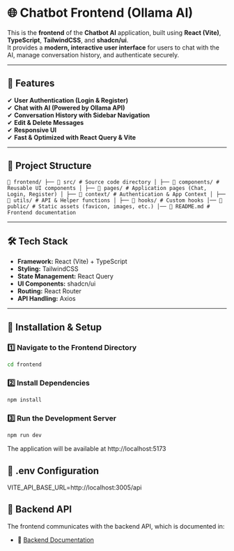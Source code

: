 # 🌐 Chatbot Frontend (Ollama AI)

This is the **frontend** of the **Chatbot AI** application, built using **React (Vite)**, **TypeScript**, **TailwindCSS**, and **shadcn/ui**.  
It provides a **modern, interactive user interface** for users to chat with the AI, manage conversation history, and authenticate securely.

---

## 🚀 Features
✔ **User Authentication (Login & Register)**  
✔ **Chat with AI (Powered by Ollama API)**  
✔ **Conversation History with Sidebar Navigation**  
✔ **Edit & Delete Messages**  
✔ **Responsive UI**  
✔ **Fast & Optimized with React Query & Vite**

---

## 📂 Project Structure
```
📂 frontend/ ├── 📂 src/ # Source code directory │ ├── 📂 components/ # Reusable UI components │ ├── 📂 pages/ # Application pages (Chat, Login, Register) │ ├── 📂 context/ # Authentication & App Context │ ├── 📂 utils/ # API & Helper functions │ ├── 📂 hooks/ # Custom hooks │── 📂 public/ # Static assets (favicon, images, etc.) │── 📜 README.md # Frontend documentation
```

---

## 🛠 Tech Stack
- **Framework:** React (Vite) + TypeScript
- **Styling:** TailwindCSS
- **State Management:** React Query
- **UI Components:** shadcn/ui
- **Routing:** React Router
- **API Handling:** Axios

---

## 🔧 Installation & Setup
### 1️⃣ **Navigate to the Frontend Directory**
```sh
cd frontend
```

### 2️⃣ **Install Dependencies**
```sh
npm install
```

### 3️⃣ **Run the Development Server**
```sh
npm run dev
```
The application will be available at http://localhost:5173

## 📂  .env Configuration

VITE_API_BASE_URL=http://localhost:3005/api


## 📘 Backend API
The frontend communicates with the backend API, which is documented in:
- 📂 [Backend Documentation](backend/README.md)